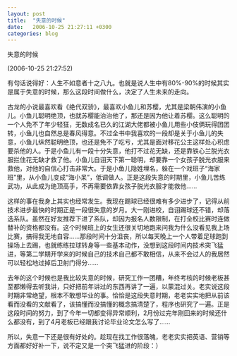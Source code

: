 ```yaml
---
layout: post
title:  "失意的时候"
date:   2006-10-25 21:27:11 +0300
categories: blog
---
```

失意的时候

(2006-10-25 21:27:52)

有句话说得好：人生不如意者十之八九。也就是说人生中有80%-90%的时候其实是属于失意的时候，那么这段时间做什么，决定了人生未来的走向。

古龙的小说最喜欢看《绝代双骄》，最喜欢小鱼儿和苏樱，尤其是梁朝伟演的小鱼儿。小鱼儿聪明绝顶，也就苏樱能治治他了，那还是因为他让着苏樱。这么聪明的一个人免不了年少轻狂，无数成名已久的江湖大佬都被小鱼儿用些小伎俩玩得团团转，小鱼儿也自然总是春风得意。不过全书中我喜欢的一段却是关于小鱼儿的失意，小鱼儿纵然聪明绝顶，也还是免不了吃亏，尤其是面对移花公主这样处心积虑要杀他的人。于是小鱼儿有一段十分失意，他打不过花无缺，还是靠铁心兰脱光衣服拦住花无缺才救了他。小鱼儿自诩天下第一聪明，却要靠一个女孩子脱光衣服来救他，对他的自信心打击非常大。于是小鱼儿隐姓埋名，躲在一个戏班子“海家班”里，从小鱼儿变成“海小呆”，低调做人。正是这段失意的时期里，小鱼儿苦练武功，从此成为绝顶高手，不再需要依靠女孩子脱光衣服才能救他……

这样的事在我身上其实也经常发生。我现在踢球已经很难有多少进步了，记得从前技术进步最快的时期正是一段很失意的岁月。大一刚进校，自诩踢球还不错，却落选系队。虽然在好友推荐下进了系队，却因为报名人数限制，在打全校比赛时连做替补的资格都没有。这个时候班上的女生还很关切地跑来问我为什么没看见我上场比赛，搞得我无地自容……那段时间十分沮丧，所以每天晚上一个人带着足球跑到操场上去踢，也就练练拉球转身等一些基本动作，没想到这段时间内技术突飞猛进，等第二学期开学来的时候自己的技术自己都不敢相信，从来不会过人的我居然可以轻松地过掉后卫射门得分……

去年的这个时候也是我比较失意的时候，研究工作一团糟，年终考核的时候老板甚至都懒得去听我讲，只好把前年讲过的东西再讲了一遍，以蒙混过关。老实说这段时期非常绝望，根本不敢想毕业的事。恰恰是这段失意时期，老老实实地把从前该看而没看的文献看了，该搞懂而没搞懂的概念搞清楚了，程序也研究了一遍。正是这段时间的努力，到了今年一切都变得异常顺利，2月份过完年刚回来的时候还什么都没有，到了4月老板已经跟我讨论毕业论文怎么写了……

所以，失意一下还是很有好处的。趁现在找工作很落魄，老老实实把英语、营销等方面都好好补一下，说不定又是一个突飞猛进的阶段：）
